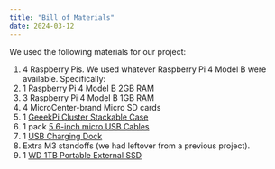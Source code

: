 ```yaml
---
title: "Bill of Materials"
date: 2024-03-12
---
```

We used the following materials for our project:
1. 4 Raspberry Pis. We used whatever Raspberry Pi 4 Model B were available. Specifically:
  1. 1 Raspberry Pi 4 Model B 2GB RAM
  2. 3 Raspberry Pi 4 Model B 1GB RAM
2. 4 MicroCenter-brand Micro SD cards
3. 1 [GeeekPi Cluster Stackable Case](https://www.amazon.com/GeeekPi-Cluster-Raspberry-Heatsink-Stackable/dp/B07MW3GM1T/ref=asc_df_B07MW24S61/?tag=&linkCode=df0&hvadid=343224652930&hvpos=&hvnetw=g&hvrand=8717861384181386006&hvpone=&hvptwo=&hvqmt=&hvdev=m&hvdvcmdl=&hvlocint=&hvlocphy=9007309&hvtargid=pla-782847829850&psc=1&mcid=e2bde0a25c9736469eede4b88c4b03bb&ref=&adgrpid=71764766791&gclid=CjwKCAiA8sauBhB3EiwAruTRJsvVJtcm1vU-5CcHYZK1L-XYRDXNXMBS5bqaVJXWCmo8VKoayOnU3BoCjX8QAvD_BwE&th=1)
4. 1 pack [5 6-inch micro USB Cables](https://www.amazon.com/dp/B0B8GN7BD9/ref=sspa_mw_detail_0?ie=UTF8&psc=1&sp_csd=d2lkZ2V0TmFtZT1zcF9waG9uZV9kZXRhaWwp13NParams)
5. 1 [USB Charging Dock](https://www.amazon.com/Charging-Durable-Station-Compatible-Samsung/dp/B08LL1SVZD/ref=pd_aw_fbt_m_sccl_1/136-8452093-6698707?pd_rd_w=UJbp7&content-id=amzn1.sym.6d90cd56-3eed-4d23-b409-a3b634cfdc4d&pf_rd_p=6d90cd56-3eed-4d23-b409-a3b634cfdc4d&pf_rd_r=N566BH338MTK9RCPK29B&pd_rd_wg=ZUbtR&pd_rd_r=2885ce35-a47a-4247-9976-b9dce4071541&pd_rd_i=B08LL1SVZD&psc=1&th=1)
6. Extra M3 standoffs (we had leftover from a previous project).
7. 1 [WD 1TB Portable External SSD](https://www.amazon.com/Portable-Passport-External-Warranty-WDBAGF0010BBL-WESN/dp/B08F21J716/ref=mp_s_a_1_5?crid=1XYAC2GW3LNSN&dib=eyJ2IjoiMSJ9.WeLfRF17Je8xniwyUAUNdNlqdWnitRFr5GZO68bPCF_Lxf1CDMIraB6FOygWBwzeqYc3qTCWB62wR6OexuOMhNfJiSouKrheh1_hmrRBGIZUFikN9v7HkgAXp4bZk4Vg1tZz4OdOpWjPfuPw_Rh-NCZ7gEaFPU2b5g8fI01yPR4dbmU9FkkEuR6JbrMswwn0xr4-ECz-nhZklhyfazPHvg.xoBoWjNG3uNQzb7Sv_7kwCfgiCPSMaKNpFWHN5mlSQs&dib_tag=se&keywords=wd+ssd+1tb+external&qid=1708101283&sprefix=wd+ssd+1tb+ext%2Caps%2C646&sr=8-5)
